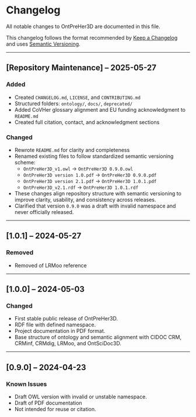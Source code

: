 # Changelog

All notable changes to OntPreHer3D are documented in this file.

This changelog follows the format recommended by [Keep a Changelog](https://keepachangelog.com/en/1.0.0/)  
and uses [Semantic Versioning](https://semver.org/).

---

## [Repository Maintenance] – 2025-05-27
### Added
- Created `CHANGELOG.md`, `LICENSE`, and `CONTRIBUTING.md`
- Structured folders: `ontology/`, `docs/`, `deprecated/`
- Added CoVHer glossary alignment and EU funding acknowledgment to `README.md`
- Created full citation, contact, and acknowledgment sections

### Changed
- Rewrote `README.md` for clarity and completeness
- Renamed existing files to follow standardized semantic versioning scheme:
  - `OntPreHer3D_v1.owl` → `OntPreHer3D 0.9.0.owl`
  - `OntPreHer3D version 1.0.pdf` → `OntPreHer3D 0.9.0.pdf`
  - `OntPreHer3D version 2.1.pdf` → `OntPreHer3D 1.0.1.pdf`
  - `OntPreHer3D_v2.1.rdf` → `OntPreHer3D 1.0.1.rdf`
- These changes align repository structure with semantic versioning to improve clarity, usability, and consistency across releases.
- Clarified that version `0.9.0` was a draft with invalid namespace and never officially released.


---

## [1.0.1] – 2024-05-27 
### Removed
- Removed of LRMoo reference 

---

## [1.0.0] – 2024-05-03 
### Changed
- First stable public release of OntPreHer3D.
- RDF file with defined namespace.
- Project documentation in PDF format.
- Base structure of ontology and semantic alignment with CIDOC CRM, CRMinf, CRMdig, LRMoo, and OntSciDoc3D.

---

## [0.9.0] – 2024-04-23
### Known Issues
- Draft OWL version with invalid or unstable namespace.
- Draft of PDF documentation
- Not intended for reuse or citation.
